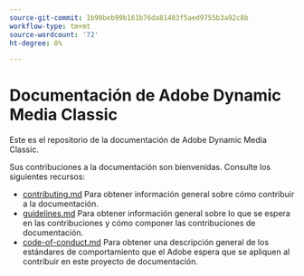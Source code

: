 ```yaml
---
source-git-commit: 1b90beb99b161b76da81403f5aed9755b3a92c8b
workflow-type: tm+mt
source-wordcount: '72'
ht-degree: 0%

---
```

# Documentación de Adobe Dynamic Media Classic

Este es el repositorio de la documentación de Adobe Dynamic Media Classic.

Sus contribuciones a la documentación son bienvenidas. Consulte los siguientes recursos:

* [contributing.md](contributing.md) Para obtener información general sobre cómo contribuir a la documentación.
* [guidelines.md](guidelines.md) Para obtener información general sobre lo que se espera en las contribuciones y cómo componer las contribuciones de documentación.
* [code-of-conduct.md](code-of-conduct.md) Para obtener una descripción general de los estándares de comportamiento que el Adobe espera que se apliquen al contribuir en este proyecto de documentación.
